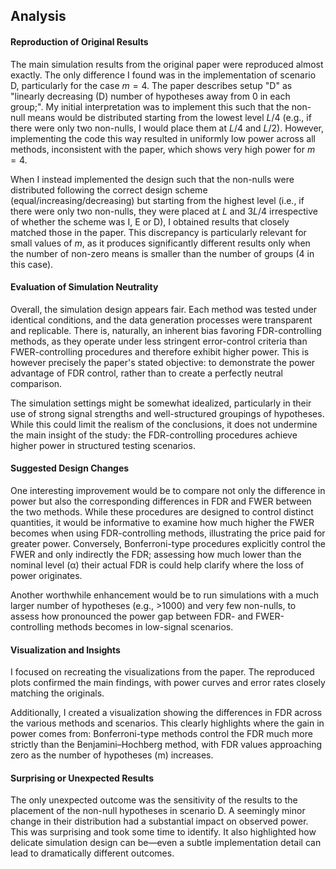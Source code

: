 ## Analysis

#### Reproduction of Original Results
The main simulation results from the original paper were reproduced almost exactly. The only difference I found was in the implementation of scenario D, particularly for the case $m=4$. The paper describes  setup "D" as "linearly decreasing (D) number of hypotheses away from 0 in each group;". My initial interpretation was to implement this such that the non-null means would be distributed starting from the lowest level $L/4$ (e.g., if there were only two non-nulls, I would place them at $L/4$ and $L/2$). However, implementing the code this way resulted in uniformly low power across all methods, inconsistent with the paper, which shows very high power for $m=4$.

When I instead implemented the design such that the non-nulls were distributed following the correct design scheme (equal/increasing/decreasing) but starting from the highest level (i.e., if there were only two non-nulls, they were placed at $L$ and $3L/4$ irrespective of whether the scheme was I, E or D), I obtained results that closely matched those in the paper. This discrepancy is particularly relevant for small values of $m$, as it produces significantly different results only when the number of non-zero means is smaller than the number of groups (4 in this case).

#### Evaluation of Simulation Neutrality
Overall, the simulation design appears fair. Each method was tested under identical conditions, and the data generation processes were transparent and replicable. There is, naturally, an inherent bias favoring FDR-controlling methods, as they operate under less stringent error-control criteria than FWER-controlling procedures and therefore exhibit higher power. This is however precisely the paper's stated objective: to demonstrate the power advantage of FDR control, rather than to create a perfectly neutral comparison.

The simulation settings might be somewhat idealized, particularly in their use of strong signal strengths and well-structured groupings of hypotheses. While this could limit the realism of the conclusions, it does not undermine the main insight of the study: the FDR-controlling procedures achieve higher power in structured testing scenarios.

#### Suggested Design Changes
One interesting improvement would be to compare not only the difference in power but also the corresponding differences in FDR and FWER between the two methods. While these procedures are designed to control distinct quantities, it would be informative to examine how much higher the FWER becomes when using FDR-controlling methods, illustrating the price paid for greater power. Conversely, Bonferroni-type procedures explicitly control the FWER and only indirectly the FDR; assessing how much lower than the nominal level (α) their actual FDR is could help clarify where the loss of power originates.

Another worthwhile enhancement would be to run simulations with a much larger number of hypotheses (e.g., >1000) and very few non-nulls, to assess how pronounced the power gap between FDR- and FWER-controlling methods becomes in low-signal scenarios.

#### Visualization and Insights
I focused on recreating the visualizations from the paper. The reproduced plots confirmed the main findings, with power curves and error rates closely matching the originals.

Additionally, I created a visualization showing the differences in FDR across the various methods and scenarios. This clearly highlights where the gain in power comes from: Bonferroni-type methods control the FDR much more strictly than the Benjamini–Hochberg method, with FDR values approaching zero as the number of hypotheses (m) increases.

#### Surprising or Unexpected Results
The only unexpected outcome was the sensitivity of the results to the placement of the non-null hypotheses in scenario D. A seemingly minor change in their distribution had a substantial impact on observed power. This was surprising and took some time to identify. It also highlighted how delicate simulation design can be—even a subtle implementation detail can lead to dramatically different outcomes.